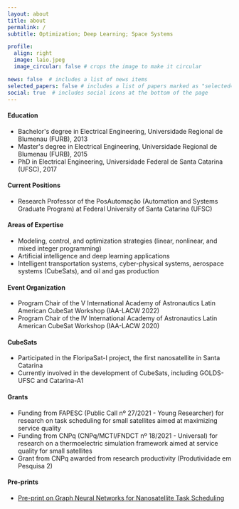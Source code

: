 ```yaml
---
layout: about
title: about
permalink: /
subtitle: Optimization; Deep Learning; Space Systems

profile:
  align: right
  image: laio.jpeg
  image_circular: false # crops the image to make it circular

news: false  # includes a list of news items
selected_papers: false # includes a list of papers marked as "selected={true}"
social: true  # includes social icons at the bottom of the page
---
```


#### Education
- Bachelor's degree in Electrical Engineering, Universidade Regional de Blumenau (FURB), 2013
- Master's degree in Electrical Engineering, Universidade Regional de Blumenau (FURB), 2015
- PhD in Electrical Engineering, Universidade Federal de Santa Catarina (UFSC), 2017

#### Current Positions
- Research Professor of the PosAutomação (Automation and Systems Graduate Program) at Federal University of Santa Catarina (UFSC)

#### Areas of Expertise
- Modeling, control, and optimization strategies (linear, nonlinear, and mixed integer programming) 
- Artificial intelligence and deep learning applications 
- Intelligent transportation systems, cyber-physical systems, aerospace systems (CubeSats), and oil and gas production 

#### Event Organization
- Program Chair of the V International Academy of Astronautics Latin American CubeSat Workshop (IAA-LACW 2022)
- Program Chair of the IV International Academy of Astronautics Latin American CubeSat Workshop (IAA-LACW 2020)

#### CubeSats
- Participated in the FloripaSat-I project, the first nanosatellite in Santa Catarina 
- Currently involved in the development of CubeSats, including GOLDS-UFSC and Catarina-A1 

#### Grants
- Funding from FAPESC (Public Call nº 27/2021 - Young Researcher) for research on task scheduling for small satellites aimed at maximizing service quality
- Funding from CNPq (CNPq/MCTI/FNDCT nº 18/2021 - Universal) for research on a thermoelectric simulation framework aimed at service quality for small satellites 
- Grant from CNPq awarded from research productivity (Produtividade em Pesquisa 2)

#### Pre-prints
- [Pre-print on Graph Neural Networks for Nanosatellite Task Scheduling](https://arxiv.org/abs/2303.13773)
